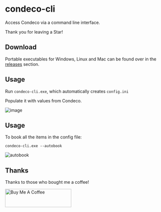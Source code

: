 # condeco-cli
Access Condeco via a command line interface.

Thank you for leaving a Star!

## Download
Portable executables for Windows, Linux and Mac can be found over in the [releases](https://github.com/fiddyschmitt/condeco-cli/releases/latest) section.

## Usage

Run `condeco-cli.exe`, which automatically creates `config.ini`

Populate it with values from Condeco.

![image](https://github.com/user-attachments/assets/4189778c-f509-48b1-8ddb-c818b147889b)


## Usage
To book all the items in the config file:

`condeco-cli.exe --autobook`

![autobook](https://github.com/user-attachments/assets/e8570996-caae-462c-9b39-21888d5b4326)

## Thanks

Thanks to those who bought me a coffee!

<a href="https://www.buymeacoffee.com/fidel248" target="_blank"><img src="https://cdn.buymeacoffee.com/buttons/v2/default-yellow.png" alt="Buy Me A Coffee" style="height: 60px !important;width: 217px !important;" ></a>
